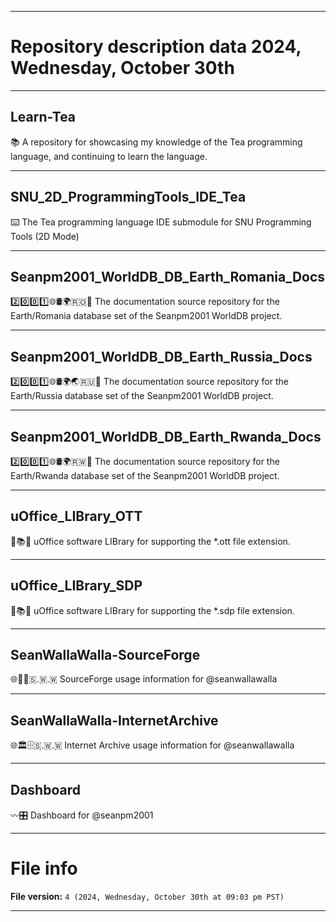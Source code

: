 
***

# Repository description data 2024, Wednesday, October 30th

---

## Learn-Tea

📚️ A repository for showcasing my knowledge of the Tea programming language, and continuing to learn the language. 

---

## SNU_2D_ProgrammingTools_IDE_Tea

⌨️ The Tea programming language IDE submodule for SNU Programming Tools (2D Mode)

---

## Seanpm2001_WorldDB_DB_Earth_Romania_Docs

2️⃣️0️⃣️0️⃣️1️⃣️🌐️🛢️🌍️🇷🇴️📖️ The documentation source repository for the Earth/Romania database set of the Seanpm2001 WorldDB project. 

---

## Seanpm2001_WorldDB_DB_Earth_Russia_Docs

2️⃣️0️⃣️0️⃣️1️⃣️🌐️🛢️🌍️🌏️🇷🇺️📖️ The documentation source repository for the Earth/Russia database set of the Seanpm2001 WorldDB project. 

---

## Seanpm2001_WorldDB_DB_Earth_Rwanda_Docs

2️⃣️0️⃣️0️⃣️1️⃣️🌐️🛢️🌍️🇷🇼️📖️ The documentation source repository for the Earth/Rwanda database set of the Seanpm2001 WorldDB project. 

---

## uOffice_LIBrary_OTT

📙️📚️💾️ uOffice software LIBrary for supporting the *.ott file extension.

---

## uOffice_LIBrary_SDP

📙️📚️💾️ uOffice software LIBrary for supporting the *.sdp file extension.

---

## SeanWallaWalla-SourceForge

🌐️💾️🔨️🇸.🇼.🇼 SourceForge usage information for @seanwallawalla

---

## SeanWallaWalla-InternetArchive

🌐️🏛️🗄️🇸.🇼.🇼 Internet Archive usage information for @seanwallawalla 

---

## Dashboard

〰️🎛️ Dashboard for @seanpm2001 

***

# File info

**File version:** `4 (2024, Wednesday, October 30th at 09:03 pm PST)`

***

